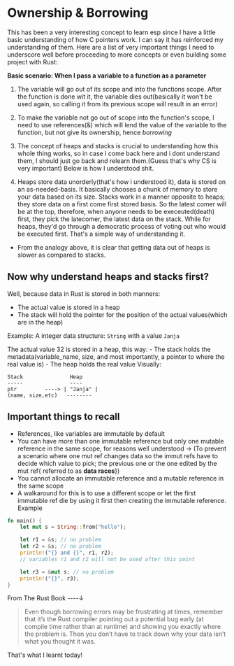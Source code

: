 # Ownership & Borrowing
This has been a very interesting concept to learn esp since I have a little basic understanding of how C pointers work. I can say it has reinforced my understanding of them. Here are a list of very important things I need to underscore well before proceeding to more concepts or even building some project with Rust:

**Basic scenario: When I pass a variable to a function as a parameter**

1. The variable will go out of its scope and into the functions scope. After the function is done wit it, the variable dies out(basically it won't be used again, so calling it from its previous scope will result in an error)

2. To make the variable not go out of scope into the function's scope, I need to use references(&) which will lend the value of the variable to the function, but not give its ownership, hence *borrowing*

3. The concept of heaps and stacks is crucial to understanding how this whole thing works, so in case I come back here and i dont understand them, I should just go back and relearn them.(Guess that's why CS is very important) Below is how I understood shit.

4. Heaps store data unorderly(that's how i understood it), data is stored on an as-needed-basis. It basically chooses a chunk of memory to store your data based on its size. Stacks work in a manner opposite to heaps; they store data on a first come first stored basis. So the latest comer will be at the top, therefore, when anyone needs to  be execeuted(death) first, they pick the latecomer, the latest data on the stack. While for heaps, they'd go through a democratic process of voting out who would be executed first. That's a simple way of understanding it.

- From the analogy above, it is clear that getting data out of heaps is slower as compared to stacks.

## Now why understand heaps and stacks first?

Well, because data in Rust is stored in both manners:
- The actual value is stored in a heap
- The stack will hold the pointer for the position of the actual values(which are in the heap)

Example: A integer data structure: `String` with a value `Janja`

The actual value 32 is stored in a heap, this way:
    - The stack holds the metadata(variable_name, size, and most importantly, a pointer to where the real value is)
    - The heap holds the real value
Visually: 

    Stack               Heap
    -----               ----
    ptr         ----> | "Janja" |
    (name, size,etc)   --------




## Important things to recall
- References, like variables are immutable by default
- You can have more than one immutable reference but only one mutable reference in the same scope, for reasons well understood -> (To prevent a scenario where one mut ref changes data so the immut refs have to decide which value to pick; the previous one or the one edited by the mut ref{ referred to as **data races**})
- You cannot allocate an immutable reference and a mutable reference in the same scope
- A walkaround for this is to use a different scope or let the first immutable ref die by using it first then creating the immutable reference. Example

``` rust
fn main() {
    let mut s = String::from("hello");

    let r1 = &s; // no problem
    let r2 = &s; // no problem
    println!("{} and {}", r1, r2);
    // variables r1 and r2 will not be used after this point

    let r3 = &mut s; // no problem
    println!("{}", r3);
}

```

From The Rust Book ----↓
> Even though borrowing errors may be frustrating at times, remember that it’s the Rust compiler     pointing out a potential bug early (at compile time rather than at runtime) and showing you exactly where the problem is. Then you don’t have to track down why your data isn’t what you thought it was.

That's what I learnt today!

